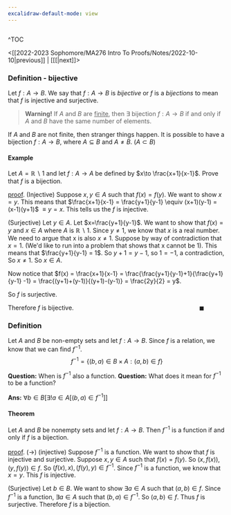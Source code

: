 ```yaml
---
excalidraw-default-mode: view
---
```



```toc

```

^TOC

<[[2022-2023 Sophomore/MA276 Intro To Proofs/Notes/2022-10-10|previous]] | [[[|next]]>

### Definition - bijective
Let $f:A\to B$. We say that $f:A\to B$ is *bijective* or $f$ is a *bijections* to mean that $f$ is injective and surjective.

> **Warning!** If $A$ and $B$ are <u>finite</u>, then $\exists$ bijection $f:A\to B$ if and only if $A$ and $B$ have the same number of elements.

If $A$ and $B$ are not finite, then stranger things happen. It is possible to have a bijection $f:A\to B$, where $A\subseteq B$ and $A\neq B$. $(A\subset B)$



#### Example
Let $A = \mathbb{R}\backslash{1}$ and let $f:A\to A$ be defined by $x\to \frac{x+1}{x-1}$. Prove that $f$ is a bijection.

<u>proof</u>. (Injective) Suppose $x,y \in A$ such that $f(x)=f(y)$. We want to show $x=y$. This means that $\frac{x+1}{x-1} = \frac{y+1}{y-1} \equiv (x+1)(y-1) = (x-1)(y+1)$ $\equiv y=x$. This tells us the $f$ is injective.

(Surjective) Let $y \in A$.  Let $x=\frac{y+1}{y-1}$. We want to show that $f(x) = y$ and $x\in A$ where $A$ is $\mathbb{R}\backslash{1}$. Since $y\neq 1$, we know that $x$ is a real number. We need to argue that x is also $x \neq 1$. Suppose by way of contradiction that $x=1$. (We'd like to run into a problem that shows that x cannot be 1). This means that $\frac{y+1}{y-1} = 1$. So $y+1 = y -1$, so $1= -1$, a contradiction, So $x\neq 1$. So $x\in A.$

Now notice that $f(x) = \frac{x+1}{x-1} = \frac{\frac{y+1}{y-1}+1}{\frac{y+1}{y-1} -1} = \frac{(y+1)+(y-1)}{(y+1)-(y-1)} = \frac{2y}{2} = y$.

So $f$ is surjective.

Therefore $f$ is bijective. $\qquad\qquad\qquad\qquad\qquad\qquad\qquad\qquad\qquad\blacksquare$


### Definition 

Let $A$ and $B$ be non-empty sets and let $f: A\to B$.  Since $f$ is a relation, we know that we can find $f^{-1}$. 
$$f^{-1} = \{(b,a) \in B\times A : (a,b) \in f\}$$

**Question:** When is $f^{-1}$ also a function.
**Question:** What does it mean for $f^{-1}$ to be a function?

**Ans:** $\forall b \in B[\exists!a\in A[(b,a)\in f^{-1}]]$

#### Theorem
Let $A$ and $B$ be nonempty sets and let $f:A\to B$. Then $f^{-1}$ is a function if and only if $f$ is a bijection.

<u>proof</u>. $(\to)$ (injective) Suppose $f^{-1}$ is a function. We want to show that $f$ is injective and surjective. Suppose $x,y \in A$ such that $f(x) = f(y)$. So $(x,f(x)),(y,f(y))\in f$. So $(f(x),x),(f(y),y)\in f^{-1}$. Since $f^{-1}$ is a function, we know that $x=y$. This $f$ is injective.

(Surjective)  Let $b \in B$. We want to show $\exists a \in A$ such that $(a,b)\in f.$ Since $f^{-1}$ is a function, $\exists a \in A$ such that $(b,a) \in f^{-1}$. So $(a,b)\in f$. Thus $f$ is surjective. Therefore $f$ is a bijection.
